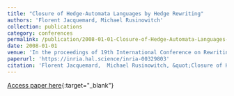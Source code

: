 ```yaml
---
title: "Closure of Hedge-Automata Languages by Hedge Rewriting"
authors: 'Florent Jacquemard, Michael Rusinowitch'
collection: publications
category: conferences
permalink: /publication/2008-01-01-Closure-of-Hedge-Automata-Languages-by-Hedge-Rewriting
date: 2008-01-01
venue: 'In the proceedings of 19th International Conference on Rewriting Techniques and Applications (RTA), Springer LNCS volume 5117'
paperurl: 'https://inria.hal.science/inria-00329803'
citation: 'Florent Jacquemard,  Michael Rusinowitch, &quot;Closure of Hedge-Automata Languages by Hedge Rewriting&quot; In the proceedings of 19th International Conference on Rewriting Techniques and Applications (RTA), Springer LNCS volume 5117, 2008.'
---
```

[Access paper here](https://dx.doi.org/10.1007/978-3-540-70590-1_11){:target="_blank"}
